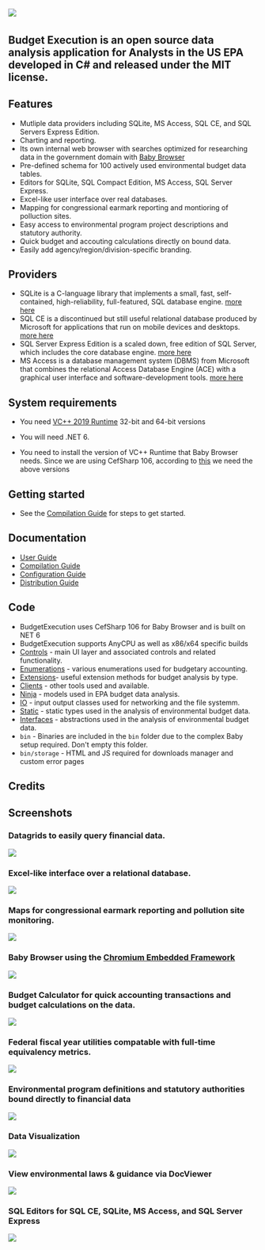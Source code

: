 ## ﻿![](https://github.com/KarmaScripter/BudgetExecution/blob/main/Resources/Assets/GitHubImages/BudgetExecution.png)

## Budget Execution is an open source data analysis application for Analysts in the US EPA developed in C# and released under the MIT license.

## Features

- Mutliple data providers including SQLite, MS Access, SQL CE, and SQL Servers Express Edition.
- Charting and reporting.
- Its own internal web browser with searches optimized for researching data in the government domain with [Baby Browser](https://github.com/KarmaScripter/Baby/blob/main/README.md)
- Pre-defined schema for 100 actively used environmental budget data tables.
- Editors for SQLite, SQL Compact Edition, MS Access, SQL Server Express.
- Excel-like user interface over real databases.
- Mapping for congressional earmark reporting and montioring of polluction sites.
- Easy access to environmental program project descriptions and statutory authority.
- Quick budget and accouting calculations directly on bound data.
- Easily add agency/region/division-specific branding.

## Providers

- SQLite is a C-language library that implements a small, fast, self-contained, high-reliability, full-featured, SQL database engine. [more here](https://sqlite.org/index.html) 
- SQL CE is a discontinued but still useful relational database produced by Microsoft for applications that run on mobile devices and desktops. [more here](https://www.microsoft.com/en-us/download/details.aspx?id=30709)
- SQL Server Express Edition is a scaled down, free edition of SQL Server, which includes the core database engine. [more here](https://www.microsoft.com/en-us/download/details.aspx?id=101064)
- MS Access is a database management system (DBMS) from Microsoft that combines the relational Access Database Engine (ACE) with a graphical user interface and software-development tools. [more here](https://www.microsoft.com/en-us/microsoft-365/access)


## System requirements

- You need [VC++ 2019 Runtime](https://aka.ms/vs/17/release/vc_redist.x64.exe) 32-bit and 64-bit versions

- You will need .NET 6.

- You need to install the version of VC++ Runtime that Baby Browser needs. Since we are using CefSharp 106, according to [this](https://github.com/cefsharp/CefSharp/#release-branches) we need the above versions


## Getting started

- See the [Compilation Guide](Resources/Github/Compilation.md) for steps to get started.


## Documentation

- [User Guide](Resources/Github/Users.md)
- [Compilation Guide](Resources/Github/Compilation.md)
- [Configuration Guide](Resources/Github/Configuration.md)
- [Distribution Guide](Resources/Github/Distribution.md)


## Code

- BudgetExecution uses CefSharp 106 for Baby Browser and is built on NET 6
- BudgetExecution supports AnyCPU as well as x86/x64 specific builds
- [Controls](https://github.com/KarmaScripter/BudgetExecution/tree/main/Controls) - main UI layer and associated controls and related functionality.
- [Enumerations](https://github.com/KarmaScripter/BudgetExecution/tree/main/Enumerations) - various enumerations used for budgetary accounting.
- [Extensions](https://github.com/KarmaScripter/BudgetExecution/tree/main/Extensions)- useful extension methods for budget analysis by type.
- [Clients](https://github.com/KarmaScripter/BudgetExecution/tree/main/Clients) - other tools used and available.
- [Ninja](https://github.com/KarmaScripter/BudgetExecution/tree/main/Ninja) - models used in EPA budget data analysis.
- [IO](https://github.com/KarmaScripter/BudgetExecution/tree/main/IO) - input output classes used for networking and the file systemm.
- [Static](https://github.com/KarmaScripter/BudgetExecution/tree/main/Static) - static types used in the analysis of environmental budget data.
- [Interfaces](https://github.com/KarmaScripter/BudgetExecution/tree/main/Interfaces) - abstractions used in the analysis of environmental budget data.
- `bin` - Binaries are included in the `bin` folder due to the complex Baby setup required. Don't empty this folder.
- `bin/storage` - HTML and JS required for downloads manager and custom error pages

## Credits

## Screenshots

### Datagrids to easily query financial data.

![](https://github.com/KarmaScripter/BudgetExecution/blob/main/Resources/Assets/GitHubImages/Datagrid.PNG)

### Excel-like interface over a relational database.

![](https://github.com/KarmaScripter/BudgetExecution/blob/main/Resources/Assets/GitHubImages/ExcelUserInterface.PNG)

### Maps for congressional earmark reporting and pollution site monitoring.

![](https://github.com/KarmaScripter/BudgetExecution/blob/main/Resources/Assets/GitHubImages/Map.PNG)

### Baby Browser using the [Chromium Embedded Framework](https://en.wikipedia.org/wiki/Chromium_Embedded_Framework)

![](https://github.com/KarmaScripter/Baby/blob/main/Properties/Images/2.png)

### Budget Calculator for quick accounting transactions and budget calculations on the data.

![](https://github.com/KarmaScripter/BudgetExecution/blob/main/Resources/Assets/GitHubImages/Calculator.PNG)

### Federal fiscal year utilities compatable with full-time equivalency metrics.

![](https://github.com/KarmaScripter/BudgetExecution/blob/main/Resources/Assets/GitHubImages/FiscalYear.PNG)

### Environmental program definitions and statutory authorities bound directly to financial data

![](https://github.com/KarmaScripter/BudgetExecution/blob/main/Resources/Assets/GitHubImages/EnvironmentalPrograms.PNG)

### Data Visualization

![](https://github.com/KarmaScripter/BudgetExecution/blob/main/Resources/Assets/GitHubImages/Charts.PNG)


### View environmental laws & guidance via DocViewer

![](https://github.com/KarmaScripter/BudgetExecution/blob/main/Resources/Assets/GitHubImages/Guidance.PNG)



### SQL Editors for SQL CE, SQLite, MS Access, and SQL Server Express

![](https://github.com/KarmaScripter/BudgetExecution/blob/main/Resources/Assets/GitHubImages/SqlEditor.PNG)

